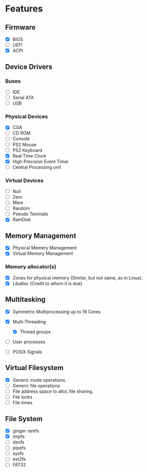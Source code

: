 # Features

## Firmware

- [x] BIOS
- [ ] UEFI
- [x] ACPI

## Device Drivers

### Buses

- [ ] IDE
- [ ] Serial ATA
- [ ] USB

### Physical Devices

- [x] CGA
- [ ] CD ROM
- [ ] Console
- [ ] PS2 Mouse
- [ ] PS2 Keyboard
- [x] Real Time Clock
- [x] High Precision Event Timer
- [ ] Central Processing unit

### Virtual Devices

- [ ] Null
- [ ] Zero
- [ ] Mem
- [ ] Random
- [ ] Pseudo Teminals
- [x] RamDisk

## Memory Management

- [x] Physical Memery Management
- [x] Virtual Memory Management

### Memory allocator(s)
  
- [x] Zones for physical memory (Similar, but not same, as in Linux).
- [x] Liballoc (Credit to whom it is due)

## Multitasking

- [x] Symmetric Multiprocessing up to 16 Cores
- [x] Multi-Threading
  - [x] Thread groups
- [ ] User processes

- [ ] POSIX Signals

## Virtual Filesystem

- [x] Generic inode operations.
- [ ] Generic file operations.
- [ ] File address space to alloc file sharing.
- [ ] File locks
- [ ] File times

## File System

- [x] ginger ramfs
- [x] tmpfs
- [ ] devfs
- [ ] pipefs
- [ ] sysfs
- [ ] ext2fs
- [ ] FAT32
